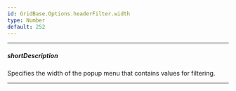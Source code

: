 ```yaml
---
id: GridBase.Options.headerFilter.width
type: Number
default: 252
---
```

---
##### shortDescription
Specifies the width of the popup menu that contains values for filtering.

---
